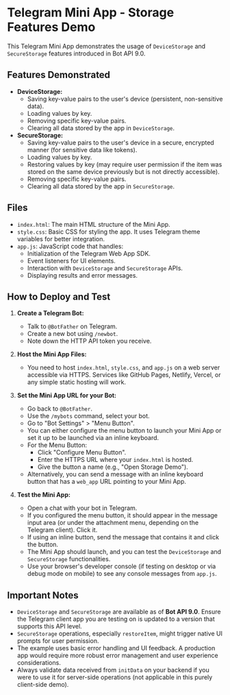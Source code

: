 # Telegram Mini App - Storage Features Demo

This Telegram Mini App demonstrates the usage of `DeviceStorage` and `SecureStorage` features introduced in Bot API 9.0.

## Features Demonstrated

*   **DeviceStorage:**
    *   Saving key-value pairs to the user's device (persistent, non-sensitive data).
    *   Loading values by key.
    *   Removing specific key-value pairs.
    *   Clearing all data stored by the app in `DeviceStorage`.
*   **SecureStorage:**
    *   Saving key-value pairs to the user's device in a secure, encrypted manner (for sensitive data like tokens).
    *   Loading values by key.
    *   Restoring values by key (may require user permission if the item was stored on the same device previously but is not directly accessible).
    *   Removing specific key-value pairs.
    *   Clearing all data stored by the app in `SecureStorage`.

## Files

*   `index.html`: The main HTML structure of the Mini App.
*   `style.css`: Basic CSS for styling the app. It uses Telegram theme variables for better integration.
*   `app.js`: JavaScript code that handles:
    *   Initialization of the Telegram Web App SDK.
    *   Event listeners for UI elements.
    *   Interaction with `DeviceStorage` and `SecureStorage` APIs.
    *   Displaying results and error messages.

## How to Deploy and Test

1.  **Create a Telegram Bot:**
    *   Talk to `@BotFather` on Telegram.
    *   Create a new bot using `/newbot`.
    *   Note down the HTTP API token you receive.

2.  **Host the Mini App Files:**
    *   You need to host `index.html`, `style.css`, and `app.js` on a web server accessible via HTTPS. Services like GitHub Pages, Netlify, Vercel, or any simple static hosting will work.

3.  **Set the Mini App URL for your Bot:**
    *   Go back to `@BotFather`.
    *   Use the `/mybots` command, select your bot.
    *   Go to "Bot Settings" > "Menu Button".
    *   You can either configure the menu button to launch your Mini App or set it up to be launched via an inline keyboard.
    *   For the Menu Button:
        *   Click "Configure Menu Button".
        *   Enter the HTTPS URL where your `index.html` is hosted.
        *   Give the button a name (e.g., "Open Storage Demo").
    *   Alternatively, you can send a message with an inline keyboard button that has a `web_app` URL pointing to your Mini App.

4.  **Test the Mini App:**
    *   Open a chat with your bot in Telegram.
    *   If you configured the menu button, it should appear in the message input area (or under the attachment menu, depending on the Telegram client). Click it.
    *   If using an inline button, send the message that contains it and click the button.
    *   The Mini App should launch, and you can test the `DeviceStorage` and `SecureStorage` functionalities.
    *   Use your browser's developer console (if testing on desktop or via debug mode on mobile) to see any console messages from `app.js`.

## Important Notes

*   `DeviceStorage` and `SecureStorage` are available as of **Bot API 9.0**. Ensure the Telegram client app you are testing on is updated to a version that supports this API level.
*   `SecureStorage` operations, especially `restoreItem`, might trigger native UI prompts for user permission.
*   The example uses basic error handling and UI feedback. A production app would require more robust error management and user experience considerations.
*   Always validate data received from `initData` on your backend if you were to use it for server-side operations (not applicable in this purely client-side demo).
